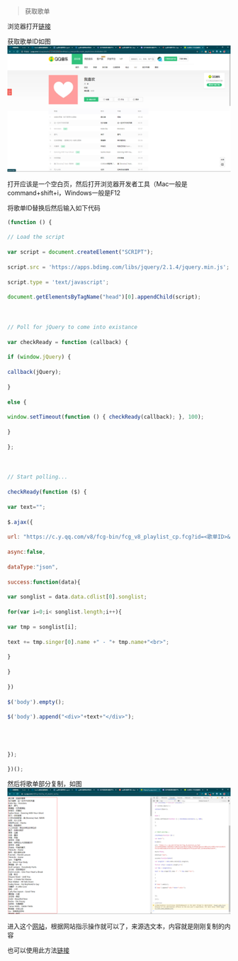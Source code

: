 > 获取歌单

浏览器打开[链接](https://go.smzdm.com/e58d270f2e98fc53/ca_bb_yc_7_70198952_10869_0_11_0)

获取歌单ID如图![](./ID.png)

打开应该是一个空白页，然后打开浏览器开发者工具（Mac一般是command+shift+i，Windows一般是F12

将歌单ID替换后然后输入如下代码

```javascript
(function () {

// Load the script

var script = document.createElement("SCRIPT");

script.src = 'https://apps.bdimg.com/libs/jquery/2.1.4/jquery.min.js';

script.type = 'text/javascript';

document.getElementsByTagName("head")[0].appendChild(script);



// Poll for jQuery to come into existance

var checkReady = function (callback) {

if (window.jQuery) {

callback(jQuery);

}

else {

window.setTimeout(function () { checkReady(callback); }, 100);

}

};



// Start polling...

checkReady(function ($) {

var text="";

$.ajax({

url: "https://c.y.qq.com/v8/fcg-bin/fcg_v8_playlist_cp.fcg?id=<歌单ID>&cv=60102&ct=19&newsong=1&tpl=wk&g_tk=5381&loginUin=0&hostUin=0&format=json&inCharset=GB2312&outCharset=utf-8&notice=0&platform=jqspaframe.json&needNewCode=0",

async:false,

dataType:"json",

success:function(data){

var songlist = data.data.cdlist[0].songlist;

for(var i=0;i< songlist.length;i++){

var tmp = songlist[i];

text += tmp.singer[0].name +" - "+ tmp.name+"<br>";

}

}

})

$('body').empty();

$('body').append("<div>"+text+"</div>");




});

})();


```

然后将歌单部分复制，如图![](./歌单.png)

进入这个[网站](https://www.tunemymusic.com/zh-cn/)，根据网站指示操作就可以了，来源选文本，内容就是刚刚复制的内容



也可以使用此方法[链接](https://sspai.com/post/60092)